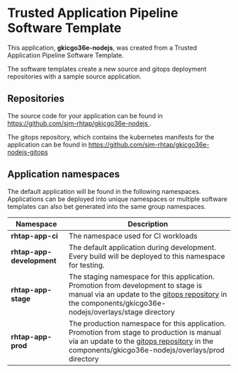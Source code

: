 # Trusted Application Pipeline Software Template

This application, **gkicgo36e-nodejs**, was created from a Trusted Application Pipeline Software Template.

The software templates create a new source and gitops deployment repositories with a sample source application. 

## Repositories

The source code for your application can be found in [https://github.com/sjm-rhtap/gkicgo36e-nodejs ](https://github.com/sjm-rhtap/gkicgo36e-nodejs ).
 
The gitops repository, which contains the kubernetes manifests for the application can be found in 
[https://github.com/sjm-rhtap/gkicgo36e-nodejs-gitops ](https://github.com/sjm-rhtap/gkicgo36e-nodejs-gitops ) 

## Application namespaces 

The default application will be found in the following namespaces. Applications can be deployed into unique namespaces or multiple software templates can also bet generated into the same group namespaces.  

|  Namespace   |  Description   |  
| -------- | -------- |
| **rhtap-app-ci** | The namespace used for CI workloads |
| **rhtap-app-development** | The default application during development. Every build will be deployed to this namespace for testing. |
| **rhtap-app-stage** | The staging namespace for this application. Promotion from development to stage is manual via an update to the [gitops repository](https://github.com/sjm-rhtap/gkicgo36e-nodejs-gitops ) in the components/gkicgo36e-nodejs/overlays/stage directory |
| **rhtap-app-prod** | The production namespace for this application. Promotion from stage to production is manual via an update to the [gitops repository](https://github.com/sjm-rhtap/gkicgo36e-nodejs-gitops ) in the components/gkicgo36e-nodejs/overlays/prod directory |
